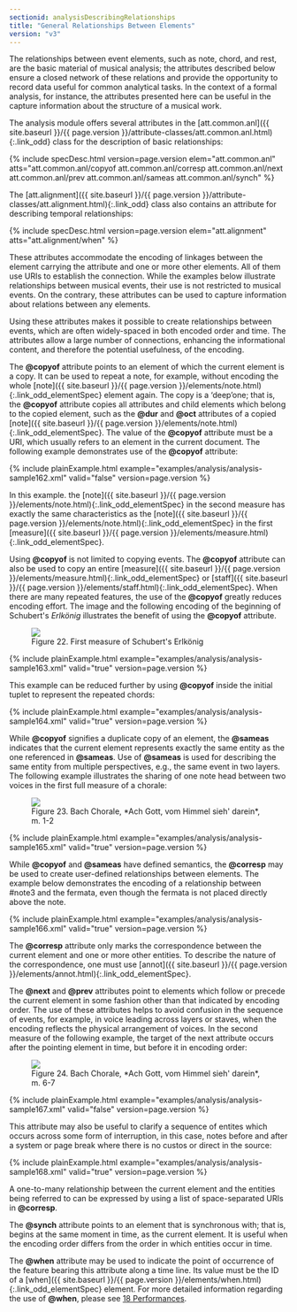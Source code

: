 ```yaml
---
sectionid: analysisDescribingRelationships
title: "General Relationships Between Elements"
version: "v3"
---
```




The relationships between event elements, such as note, chord, and rest, are the basic
material of musical analysis; the attributes described below ensure a closed network
of these
relations and provide the opportunity to record data useful for common analytical
tasks. In
the context of a formal analysis, for instance, the attributes presented here can
be useful in
the capture information about the structure of a musical work.

The analysis module offers several attributes in the [att.common.anl]({{ site.baseurl }}/{{ page.version }}/attribute-classes/att.common.anl.html){:.link_odd} class for the description of basic relationships:



{% include specDesc.html version=page.version elem="att.common.anl" atts="att.common.anl/copyof att.common.anl/corresp att.common.anl/next att.common.anl/prev
att.common.anl/sameas att.common.anl/synch" %}



The [att.alignment]({{ site.baseurl }}/{{ page.version }}/attribute-classes/att.alignment.html){:.link_odd} class also contains an attribute for describing
temporal relationships:



{% include specDesc.html version=page.version elem="att.alignment" atts="att.alignment/when" %}



These attributes accommodate the encoding of linkages between the element carrying
the
attribute and one or more other elements. All of them use URIs to establish the connection.
While the examples below illustrate relationships between musical events, their use
is not
restricted to musical events. On the contrary, these attributes can be used to capture
information about relations between any elements.

Using these attributes makes it possible to create relationships between events, which
are
often widely-spaced in both encoded order and time. The attributes allow a large number
of
connections, enhancing the informational content, and therefore the potential usefulness,
of
the encoding.

The **@copyof** attribute points to an element of which the current element is a copy.
It can be used to repeat a note, for example, without encoding the whole [note]({{ site.baseurl }}/{{ page.version }}/elements/note.html){:.link_odd_elementSpec} element again. The copy is a ‘deep’one; that is, the
**@copyof** attribute copies all attributes and child elements which belong to the
copied element, such as the **@dur** and **@oct** attributes of a copied [note]({{ site.baseurl }}/{{ page.version }}/elements/note.html){:.link_odd_elementSpec}. The value of the **@copyof** attribute must be a URI, which
usually refers to an element in the current document. The following example demonstrates
use
of the **@copyof** attribute:

{% include plainExample.html example="examples/analysis/analysis-sample162.xml" valid="false" version=page.version %}

In this example. the [note]({{ site.baseurl }}/{{ page.version }}/elements/note.html){:.link_odd_elementSpec} in the second measure has exactly the same
characteristics as the [note]({{ site.baseurl }}/{{ page.version }}/elements/note.html){:.link_odd_elementSpec} in the first [measure]({{ site.baseurl }}/{{ page.version }}/elements/measure.html){:.link_odd_elementSpec}.

Using **@copyof** is not limited to copying events. The **@copyof** attribute can
also be used to copy an entire [measure]({{ site.baseurl }}/{{ page.version }}/elements/measure.html){:.link_odd_elementSpec} or [staff]({{ site.baseurl }}/{{ page.version }}/elements/staff.html){:.link_odd_elementSpec}.
When there are many repeated features, the use of the **@copyof** greatly reduces
encoding effort. The image and the following encoding of the beginning of Schubert's
*Erlkönig* illustrates the benefit of using the **@copyof**
attribute.

<figure class="figure">
   <img src="{{ site.baseurl }}/images/Images/modules/analysis/Schubert_Erlkonig_Op1_m1.png" class="img-responsive"></img>
   <figcaption class="figure-caption">Figure 22. First measure of Schubert's Erlkönig</figcaption>
</figure>
{% include plainExample.html example="examples/analysis/analysis-sample163.xml" valid="true" version=page.version %}

This example can be reduced further by using **@copyof** inside the initial tuplet to
represent the repeated chords:

{% include plainExample.html example="examples/analysis/analysis-sample164.xml" valid="true" version=page.version %}

While **@copyof** signifies a duplicate copy of an element, the **@sameas**
indicates that the current element represents exactly the same entity as the one referenced
in
**@sameas**. Use of **@sameas** is used for describing the same entity from
multiple perspectives, e.g., the same event in two layers. The following example illustrates
the sharing of one note head between two voices in the first full measure of a chorale:


<figure class="figure">
   <img src="{{ site.baseurl }}/images/Images/modules/analysis/chor003_m1-2.png" class="img-responsive"></img>
   <figcaption class="figure-caption">Figure 23. Bach Chorale, *Ach Gott, vom Himmel sieh' darein*, m. 1-2</figcaption>
</figure>
{% include plainExample.html example="examples/analysis/analysis-sample165.xml" valid="true" version=page.version %}

While **@copyof** and **@sameas** have defined semantics, the **@corresp**
may be used to create user-defined relationships between elements. The example below
demonstrates the encoding of a relationship between #note3 and the fermata, even though
the
fermata is not placed directly above the note.

{% include plainExample.html example="examples/analysis/analysis-sample166.xml" valid="true" version=page.version %}

The **@corresp** attribute only marks the correspondence between the current element
and one or more other entities. To describe the nature of the correspondence, one
must use [annot]({{ site.baseurl }}/{{ page.version }}/elements/annot.html){:.link_odd_elementSpec}.

The **@next** and **@prev** attributes point to elements which follow or precede
the current element in some fashion other than that indicated by encoding order. The
use of
these attributes helps to avoid confusion in the sequence of events, for example,
in voice
leading across layers or staves, when the encoding reflects the physical arrangement
of
voices. In the second measure of the following example, the target of the next attribute
occurs after the pointing element in time, but before it in encoding order:


<figure class="figure">
   <img src="{{ site.baseurl }}/images/Images/modules/analysis/chor003_m6-7.png" class="img-responsive"></img>
   <figcaption class="figure-caption">Figure 24. Bach Chorale, *Ach Gott, vom Himmel sieh' darein*, m. 6-7</figcaption>
</figure>
{% include plainExample.html example="examples/analysis/analysis-sample167.xml" valid="false" version=page.version %}

This attribute may also be useful to clarify a sequence of entites which occurs across
some
form of interruption, in this case, notes before and after a system or page break
where there
is no custos or direct in the source:

{% include plainExample.html example="examples/analysis/analysis-sample168.xml" valid="true" version=page.version %}

A one-to-many relationship between the current element and the entities being referred
to can
be expressed by using a list of space-separated URIs in **@corresp**.

The **@synch** attribute points to an element that is synchronous with; that is, begins
at the same moment in time, as the current element. It is useful when the encoding
order
differs from the order in which entities occur in time.




The **@when** attribute may be used to indicate the point of occurrence of the feature
bearing this attribute along a time line. Its value must be the ID of a [when]({{ site.baseurl }}/{{ page.version }}/elements/when.html){:.link_odd_elementSpec} element. For more detailed information regarding the use of **@when**,
please see 
<a class="link_ptr" title="Performances" href="{{ site.baseurl }}/{{ page.version }}/guidelines/performances.html">18 Performances</a>.


